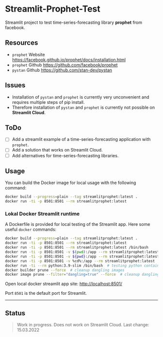 # Streamlit-Prophet-Test

Streamlit project to test time-series-forecasting library **prophet** from facebook.

## Resources

- `prophet` Website <https://facebook.github.io/prophet/docs/installation.html>
- `prophet` Github <https://github.com/facebook/prophet>
- `pystan` Github <https://github.com/stan-dev/pystan>

## Issues

- Installation of `pystan` and `prophet` is currently very unconvenient and requires multiple steps of pip install.
- Therefore installation of `pystan` and `prophet` is currently not possible on **Streamlit Cloud**.

## ToDo

- [ ] Add a streamlit example of a time-series-forecasting application with `prophet`.
- [ ] Add a solution that works on Streamlit Cloud.
- [ ] Add alternatives for time-series-forecasting libraries.

## Usage

You can build the Docker image for local usage with the following command:

```bash
docker build --progress=plain --tag streamlitprophet:latest .
docker run -ti -p 8501:8501 --rm streamlitprophet:latest
```

### Lokal Docker Streamlit runtime

A Dockerfile is provided for local testing of the Streamlit app.
Here some useful `docker` commands:

```sh
docker build --progress=plain --tag streamlitprophet:latest .
docker run -ti -p 8501:8501 --rm streamlitprophet:latest
docker run -ti -p 8501:8501 --rm streamlitprophet:latest /bin/bash
docker run -ti -p 8501:8501 -v $(pwd):/app --rm streamlitprophet:latest  # linux
docker run -ti -p 8501:8501 -v ${pwd}:/app --rm streamlitprophet:latest  # powershell
docker run -ti -p 8501:8501 -v %cd%:/app --rm streamlitprophet:latest  # cmd.exe
docker run -ti --rm python:3.9-slim /bin/bash  # testing python container
docker builder prune --force  # cleanup dangling images
docker image prune --filter="dangling=true" --force  # cleanup dangling images
```

Open local docker streamlit app site: <http://localhost:8501/>

Port `8501` is the default port for Streamlit.

---

## Status

> Work in progress.
> Does not work on Streamlit Cloud.
> Last change: 15.03.2022

